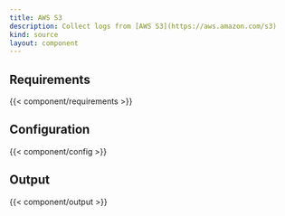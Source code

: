 ```yaml
---
title: AWS S3
description: Collect logs from [AWS S3](https://aws.amazon.com/s3)
kind: source
layout: component
---
```


## Requirements

{{< component/requirements >}}

## Configuration

{{< component/config >}}

## Output

{{< component/output >}}
